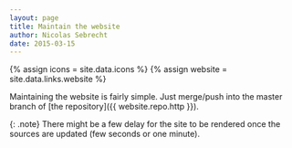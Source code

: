 ```yaml
---
layout: page
title: Maintain the website
author: Nicolas Sebrecht
date: 2015-03-15
---
```

{% assign icons = site.data.icons %}
{% assign website = site.data.links.website %}



Maintaining the website is fairly simple. Just merge/push into the master branch of [the repository]({{ website.repo.http }}).

{: .note}
There might be a few delay for the site to be rendered once the sources are updated (few seconds or one minute).


<!--
vim: expandtab ts=2 :
-->
